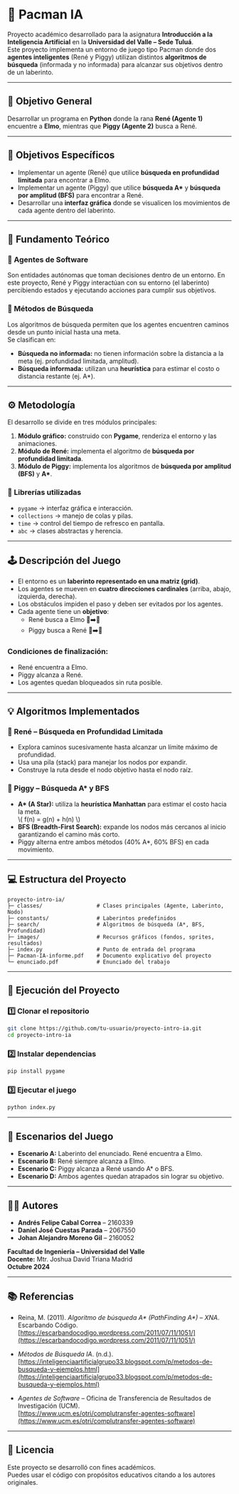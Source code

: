 # 👾 Pacman IA

Proyecto académico desarrollado para la asignatura **Introducción a la Inteligencia Artificial** en la **Universidad del Valle – Sede Tuluá**.  
Este proyecto implementa un entorno de juego tipo Pacman donde dos **agentes inteligentes** (René y Piggy) utilizan distintos **algoritmos de búsqueda** (informada y no informada) para alcanzar sus objetivos dentro de un laberinto.

---

## 🎯 Objetivo General

Desarrollar un programa en **Python** donde la rana **René (Agente 1)** encuentre a **Elmo**, mientras que **Piggy (Agente 2)** busca a René.

---

## 🧩 Objetivos Específicos

- Implementar un agente (René) que utilice **búsqueda en profundidad limitada** para encontrar a Elmo.  
- Implementar un agente (Piggy) que utilice **búsqueda A\*** y **búsqueda por amplitud (BFS)** para encontrar a René.  
- Desarrollar una **interfaz gráfica** donde se visualicen los movimientos de cada agente dentro del laberinto.

---

## 🧠 Fundamento Teórico

### 🔸 Agentes de Software
Son entidades autónomas que toman decisiones dentro de un entorno. En este proyecto, René y Piggy interactúan con su entorno (el laberinto) percibiendo estados y ejecutando acciones para cumplir sus objetivos.

### 🔸 Métodos de Búsqueda
Los algoritmos de búsqueda permiten que los agentes encuentren caminos desde un punto inicial hasta una meta.  
Se clasifican en:

- **Búsqueda no informada:** no tienen información sobre la distancia a la meta (ej. profundidad limitada, amplitud).  
- **Búsqueda informada:** utilizan una **heurística** para estimar el costo o distancia restante (ej. A\*).

---

## ⚙️ Metodología

El desarrollo se divide en tres módulos principales:

1. **Módulo gráfico:** construido con **Pygame**, renderiza el entorno y las animaciones.  
2. **Módulo de René:** implementa el algoritmo de **búsqueda por profundidad limitada**.  
3. **Módulo de Piggy:** implementa los algoritmos de **búsqueda por amplitud (BFS)** y **A\***.

### 🧩 Librerías utilizadas
- `pygame` → interfaz gráfica e interacción.  
- `collections` → manejo de colas y pilas.  
- `time` → control del tiempo de refresco en pantalla.  
- `abc` → clases abstractas y herencia.  

---

## 🕹️ Descripción del Juego

- El entorno es un **laberinto representado en una matriz (grid)**.  
- Los agentes se mueven en **cuatro direcciones cardinales** (arriba, abajo, izquierda, derecha).  
- Los obstáculos impiden el paso y deben ser evitados por los agentes.  
- Cada agente tiene un **objetivo**:
  - René busca a Elmo 🐸➡️🧡  
  - Piggy busca a René 🐷➡️🐸  

### Condiciones de finalización:
- René encuentra a Elmo.  
- Piggy alcanza a René.  
- Los agentes quedan bloqueados sin ruta posible.

---

## 💡 Algoritmos Implementados

### 🐸 René – Búsqueda en Profundidad Limitada
- Explora caminos sucesivamente hasta alcanzar un límite máximo de profundidad.  
- Usa una pila (stack) para manejar los nodos por expandir.  
- Construye la ruta desde el nodo objetivo hasta el nodo raíz.

### 🐷 Piggy – Búsqueda A\* y BFS
- **A\* (A Star):** utiliza la **heurística Manhattan** para estimar el costo hacia la meta.  
  \\( f(n) = g(n) + h(n) \\)  
- **BFS (Breadth-First Search):** expande los nodos más cercanos al inicio garantizando el camino más corto.  
- Piggy alterna entre ambos métodos (40% A\*, 60% BFS) en cada movimiento.  

---

## 💻 Estructura del Proyecto

```
proyecto-intro-ia/
├─ classes/                 # Clases principales (Agente, Laberinto, Nodo)
├─ constants/               # Laberintos predefinidos
├─ search/                  # Algoritmos de búsqueda (A*, BFS, Profundidad)
├─ images/                  # Recursos gráficos (fondos, sprites, resultados)
├─ index.py                 # Punto de entrada del programa
├─ Pacman-IA-informe.pdf    # Documento explicativo del proyecto
└─ enunciado.pdf            # Enunciado del trabajo
```

---

## 🚀 Ejecución del Proyecto

### 1️⃣ Clonar el repositorio
```bash
git clone https://github.com/tu-usuario/proyecto-intro-ia.git
cd proyecto-intro-ia
```

### 2️⃣ Instalar dependencias
```bash
pip install pygame
```

### 3️⃣ Ejecutar el juego
```bash
python index.py
```

---

## 🧩 Escenarios del Juego

- **Escenario A:** Laberinto del enunciado. René encuentra a Elmo.  
- **Escenario B:** René siempre alcanza a Elmo.  
- **Escenario C:** Piggy alcanza a René usando A\* o BFS.  
- **Escenario D:** Ambos agentes quedan atrapados sin lograr su objetivo.  

---

## 👨‍💻 Autores

- **Andrés Felipe Cabal Correa** – 2160339  
- **Daniel José Cuestas Parada** – 2067550  
- **Johan Alejandro Moreno Gil** – 2160052  

**Facultad de Ingeniería – Universidad del Valle**  
**Docente:** Mtr. Joshua David Triana Madrid  
**Octubre 2024**

---

## 📚 Referencias

- Reina, M. (2011). *Algoritmo de búsqueda A\* (PathFinding A\*) – XNA*. Escarbando Código.  
  [https://escarbandocodigo.wordpress.com/2011/07/11/1051/](https://escarbandocodigo.wordpress.com/2011/07/11/1051/)

- *Métodos de Búsqueda IA*. (n.d.).  
  [https://inteligenciaartificialgrupo33.blogspot.com/p/metodos-de-busqueda-y-ejemplos.html](https://inteligenciaartificialgrupo33.blogspot.com/p/metodos-de-busqueda-y-ejemplos.html)

- *Agentes de Software* – Oficina de Transferencia de Resultados de Investigación (UCM).  
  [https://www.ucm.es/otri/complutransfer-agentes-software](https://www.ucm.es/otri/complutransfer-agentes-software)

---

## 🧾 Licencia

Este proyecto se desarrolló con fines académicos.  
Puedes usar el código con propósitos educativos citando a los autores originales.
